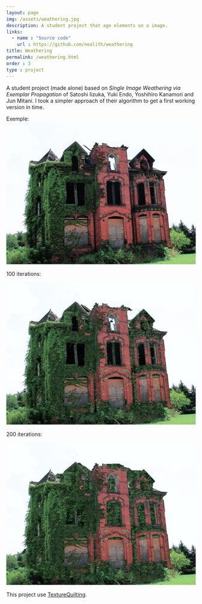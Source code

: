 ```yaml
---
layout: page
img: /assets/weathering.jpg
description: A student project that age elements on a image.
links:
  - name : "Source code"
    url : https://github.com/nealith/weathering
title: Weathering
permalink: /weathering.html
order : 3
type : project
---
```


A student project (made alone) based on *Single Image Weathering via Exemplar Propagation* of Satoshi Iizuka, Yuki Endo, Yoshihiro Kanamori and Jun Mitani. I took a simpler approach of their algorithm to get a first working version in time.

Exemple:
![exemple](https://raw.githubusercontent.com/nealith/weathering/develop/exemple.jpg)

100 iterations:

![exemple](https://raw.githubusercontent.com/nealith/weathering/develop/exemple_weathered100.png)

200 iterations:

![exemple](https://raw.githubusercontent.com/nealith/weathering/develop/exemple_weathered200.png)


This project use [TextureQuilting](https://github.com/nealith/texture-quilting.git).
